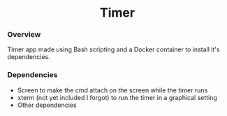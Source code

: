 <div align="center">

# Timer
  
</div>

### Overview

Timer app made using Bash scripting and a Docker container to install it's dependencies.

### Dependencies

* Screen to make the cmd attach on the screen while the timer runs
* xterm (not yet included I forgot) to run the timer in a graphical setting
* Other dependencies



